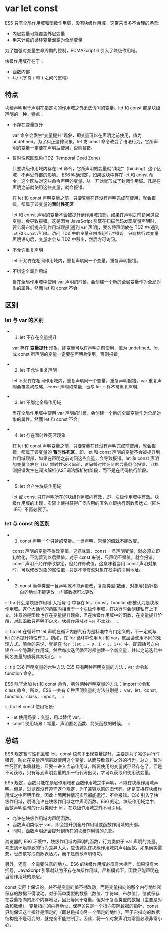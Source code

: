 # var let const

ES5 只有全局作用域和函数作用域，没有块级作用域。这带来很多不合理的场景:

- 内层变量可能覆盖外层变量
- 用来计数的循环变量泄露为全局变量

为了加强对变量生命周期的控制，ECMAScript 6 引入了块级作用域。

块级作用域存在于：

- 函数内部
- 块中(字符 { 和 } 之间的区域)

## 特点

块级声明用于声明在指定块的作用域之外无法访问的变量。let 和 const 都是块级声明的一种。特点：


- 不存在变量提升

    var 命令会发生“变量提升”现象，即变量可以在声明之前使用，值为 undefined。为了纠正这种现象，let 或 const 命令改变了语法行为，它所声明的变量一定要在声明后使用，否则报错。

- 暂时性死区现象(TDZ: Temporal Dead Zone)

    只要块级作用域内存在 let 命令，它所声明的变量就“绑定”（binding）这个区域，不再受外部的影响。
    ES6 明确规定，如果区块中存在 let 和 const 命令，这个区块对这些命令声明的变量，从一开始就形成了封闭作用域。凡是在声明之前就使用这些变量，就会报错。

    在 let 和 const 声明变量之前，只要变量在还没有声明完成前使用，就会报错，都属于该变量的**暂时性死区**

    let 和 const 声明的变量不会被提升到作用域顶部，如果在声明之前访问这些变量，会导致报错。这是因为 JavaScript 引擎在扫描代码发现变量声明时，要么将它们提升到作用域顶部(遇到 var 声明)，要么将声明放在 TDZ 中(遇到 let 和 const 声明)。访问 TDZ 中的变量会触发运行时错误。只有执行过变量声明语句后，变量才会从 TDZ 中移出，然后方可访问。

- 不允许重复声明
  
    let 不允许在相同作用域内，重复声明同一个变量。重复声明报错。

- 不绑定全局作用域

    当在全局作用域中使用 var 声明的时候，会创建一个新的全局变量作为全局对象的属性。然而 let 和 const 不会。

## 区别 <Badge text="重点" />

### let 与 var 的区别

- 1. let 不存在变量提升

    var 存在 **变量提升** 现象，即变量可以在声明之前使用，值为 undefined。let 或 const 所声明的变量一定要在声明后使用，否则报错。

- 2. let 不允许重复声明

    let 不允许在相同作用域内，重复声明同一个变量，重复声明报错。var 重复声明会覆盖或忽略。const 声明的常量，也与 let 一样不可重复声明。

- 3. let 不绑定全局作用域
   
    当在全局作用域中使用 var 声明的时候，会创建一个新的全局变量作为全局对象的属性。然而 let 和 const 不会。

- 4. let 存在暂时性死区现象

    在 let 和 const 声明变量之前，只要变量在还没有声明完成前使用，就会报错，都属于该变量的 **暂时性死区**。即，let 和 const 声明的变量不会被提升到作用域顶部，如果在声明之前访问这些变量，会导致报错。let 和 const 声明的变量会放在 TDZ 暂时性死区里面，访问暂时性死区的变量就会报错，且检测报错发生在词法解析(AST词法解析树)阶段，而不是在代码执行阶段。

- 5. let 会产生块级作用域

    let 或 const 只在声明所在的块级作用域内有效，即，块级作用域中有效。块级作用域的出现，实际上使得获得广泛应用的匿名立即执行函数表达式（匿名 IIFE）不再必要了。


### let 与 const 的区别

- 1. const 声明一个只读的常量。一旦声明，常量的值就不能改变。

    const 声明的变量不得改变值，这意味着，const 一旦声明变量，就必须立即初始化，不能留到以后赋值。对于 const 来说，只声明不赋值，就会报错。const 声明不允许修改绑定，但允许修改值。这意味着当用 const 声明对象时，可以修改对象的属性值，只是不能修改对象在栈中的引用地址。

- 2. const 简单类型一旦声明就不能再更改，复杂类型(数组、对象等)指针指向的地址不能更改，内部数据可以更改。



::: tip 什么是块级作用域
大括号 {} 中存在 let，const，function都被认为是块级作用域。这个大括号的范围内相当于一个块级作用域，在执行时会创建私有上下文。注意的是函数也存在变量提升现象，但在块级作用域中的函数，在变量提升阶段，对此函数只声明不定义。块级作用域对 var 不生效。
:::

::: tip let 在循环中
let 声明在循环内部的行为是标准中专门定义的，不一定就与 let 的不提升特性有关。例如，在 for 循环中使用 let 和 var，底层会使用不同的处理方式。简单的来说，就是在 `for (let i = 0; i < 3; i++)` 中，即圆括号之内建立一个隐藏的作用域，然后每次迭代循环时都创建一个新变量，并以之前迭代中同名变量的值将其初始化。
:::

::: tip ES6 声明变量的六种方法
ES5 只有两种声明变量的方法：var 命令和 function 命令。

ES6 除了添加 let 和 const 命令，另外两种声明变量的方法：import 命令和 class 命令。所以，ES6 一共有 6 种声明变量的方法分别是： var，let，const，function，class，import。
:::

::: tip let const 使用场景:
- let 使用场景：变量，用以替代 var。
- const 使用场景：常量、声明匿名函数、箭头函数的时候。
:::

## 总结

ES6 规定暂时性死区和 let、const 语句不出现变量提升，主要是为了减少运行时错误，防止在变量声明前就使用这个变量，从而导致意料之外的行为。总之，暂时性死区的本质就是，只要一进入当前作用域，所要使用的变量就已经存在了，但是不可获取，只有等到声明变量的那一行代码出现，才可以获取和使用该变量。


ES5 规定，函数只能在顶层作用域和函数作用域之中声明，不能在块级作用域声明。但是，浏览器没有遵守这个规定，为了兼容以前的旧代码，还是支持在块级作用域之中声明函数，因此上面两种情况实际都能运行，不会报错。ES6 引入了块级作用域，明确允许在块级作用域之中声明函数。ES6 规定，块级作用域之中，函数声明语句的行为类似于 let，在块级作用域之外不可引用。

- 允许在块级作用域内声明函数。
- 函数声明类似于 var，即会提升到全局作用域或函数作用域的头部。
- 同时，函数声明还会提升到所在的块级作用域的头部。

浏览器的 ES6 环境中，块级作用域内声明的函数，行为类似于 var 声明的变量。考虑到环境导致的行为差异太大，应该避免在块级作用域内声明函数。如果确实需要，也应该写成函数表达式，而不是函数声明语句。

另外，还有一个需要注意的地方。ES6 的块级作用域必须有大括号，如果没有大括号，JavaScript 引擎就认为不存在块级作用域。严格模式下，函数只能声明在当前作用域的顶层。

const 实际上保证的，并不是变量的值不得改动，而是变量指向的那个内存地址所保存的数据不得改动。对于简单类型的数据（数值、字符串、布尔值），值就保存在变量指向的那个内存地址，因此等同于常量。但对于复合类型的数据（主要是对象和数组），变量指向的内存地址，保存的只是一个指向实际数据的指针，const 只能保证这个指针是固定的（即总是指向另一个固定的地址），至于它指向的数据结构是不是可变的，就完全不能控制了。因此，将一个对象声明为常量必须非常小心。

